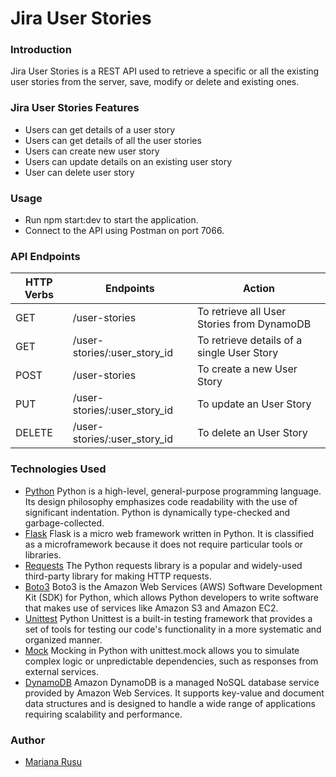 # Jira User Stories
### Introduction
Jira User Stories is a REST API used to retrieve a specific or all the existing user stories from the server, save, modify or delete and existing ones.
### Jira User Stories Features
* Users can get details of a user story
* Users can get details of all the user stories
* Users can create new user story
* Users can update details on an existing user story
* User can delete user story

### Usage
* Run npm start:dev to start the application.
* Connect to the API using Postman on port 7066.
### API Endpoints
| HTTP Verbs | Endpoints                    | Action                                     |
|------------|------------------------------|--------------------------------------------|
| GET        | /user-stories                | To retrieve all User Stories from DynamoDB |
| GET        | /user-stories/:user_story_id | To retrieve details of a single User Story |
| POST       | /user-stories                | To create a new User Story                 |
| PUT        | /user-stories/:user_story_id | To update an User Story                    |
| DELETE     | /user-stories/:user_story_id | To delete an User Story                    |
### Technologies Used
* [Python](https://www.python.org/) Python is a high-level, general-purpose programming language. Its design philosophy emphasizes code readability with the use of significant indentation. Python is dynamically type-checked and garbage-collected. 
* [Flask](https://flask.palletsprojects.com/en/stable/) Flask is a micro web framework written in Python. It is classified as a microframework because it does not require particular tools or libraries.
* [Requests](https://pypi.org/project/requests/) The Python requests library is a popular and widely-used third-party library for making HTTP requests. 
* [Boto3](https://boto3.amazonaws.com/v1/documentation/api/latest/index.html) Boto3 is the Amazon Web Services (AWS) Software Development Kit (SDK) for Python, which allows Python developers to write software that makes use of services like Amazon S3 and Amazon EC2.
* [Unittest](https://docs.python.org/3/library/unittest.html) Python Unittest is a built-in testing framework that provides a set of tools for testing our code's functionality in a more systematic and organized manner.
* [Mock](https://docs.python.org/3/library/unittest.mock-examples.html) Mocking in Python with unittest.mock allows you to simulate complex logic or unpredictable dependencies, such as responses from external services. 
* [DynamoDB](https://docs.aws.amazon.com/amazondynamodb/latest/developerguide/GettingStartedDynamoDB.html) Amazon DynamoDB is a managed NoSQL database service provided by Amazon Web Services. It supports key-value and document data structures and is designed to handle a wide range of applications requiring scalability and performance.
### Author
* [Mariana Rusu](https://github.com/mariana-rusu)
